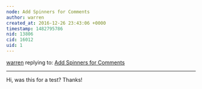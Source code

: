 ```yaml
---
node: Add Spinners for Comments
author: warren
created_at: 2016-12-26 23:43:06 +0000
timestamp: 1482795786
nid: 13806
cid: 16012
uid: 1
---
```




[warren](../profile/warren) replying to: [Add Spinners for Comments](../notes/BrainBuzzer/12-25-2016/add-spinners-for-comments)

----
Hi, was this for a test? Thanks!